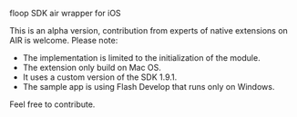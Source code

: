 floop SDK air wrapper for iOS

This is an alpha version, contribution from experts of native extensions on AIR is welcome.
Please note:
 * The implementation is limited to the initialization of the module.
 * The extension only build on Mac OS.
 * It uses a custom version of the SDK 1.9.1.
 * The sample app is using Flash Develop that runs only on Windows.

Feel free to contribute.
